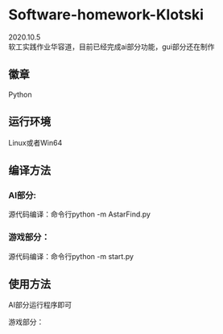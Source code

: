 # Software-homework-Klotski  
2020.10.5  
软工实践作业华容道，目前已经完成ai部分功能，gui部分还在制作

## 徽章

Python

## 运行环境

Linux或者Win64

## 编译方法
### AI部分:
源代码编译：命令行python -m AstarFind.py
### 游戏部分：
源代码编译：命令行python -m start.py
## 使用方法
AI部分运行程序即可

游戏部分：

